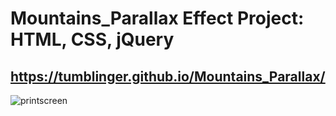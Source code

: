 # Mountains_Parallax Effect Project: HTML, CSS, jQuery

## https://tumblinger.github.io/Mountains_Parallax/

![printscreen](https://user-images.githubusercontent.com/77502878/156902634-8cd623dd-222d-47e5-8383-ab9ba1ca46c1.JPG)
